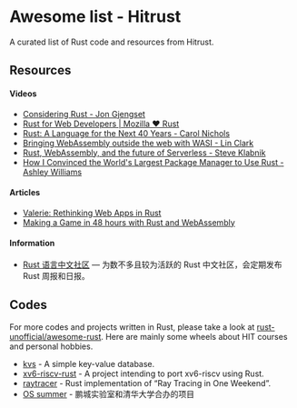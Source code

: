 # Awesome list - Hitrust

A curated list of Rust code and resources from Hitrust.

## Resources

#### Videos

- [Considering Rust - Jon Gjengset](https://youtu.be/DnT-LUQgc7s)
- [Rust for Web Developers | Mozilla ♥ Rust](https://www.youtube.com/watch?v=FfoXFnzZbBM)
- [Rust: A Language for the Next 40 Years - Carol Nichols](https://youtu.be/A3AdN7U24iU)
- [Bringing WebAssembly outside the web with WASI - Lin Clark](https://www.youtube.com/watch?v=fh9WXPu0hw8)
- [Rust, WebAssembly, and the future of Serverless - Steve Klabnik](https://youtu.be/CMB6AlE1QuI)
- [How I Convinced the World's Largest Package Manager to Use Rust - Ashley Williams](https://youtu.be/GCsxYAxw3JQ)

#### Articles

- [Valerie: Rethinking Web Apps in Rust](https://dev.to/emmanuelantony2000/valerie-rethinking-web-apps-in-rust-4cl3)
- [Making a Game in 48 hours with Rust and WebAssembly](https://ianjk.com/rust-gamejam/)

#### Information

- [Rust 语言中文社区](https://rustcc.cn/) — 为数不多且较为活跃的 Rust 中文社区，会定期发布 Rust 周报和日报。

## Codes

For more codes and projects written in Rust, please take a look at [rust-unofficial/awesome-rust](https://github.com/rust-unofficial/awesome-rust). Here are mainly some wheels about HIT courses and personal hobbies.

- [kvs](https://github.com/raptazure/kvs) - A simple key-value database.
- [xv6-riscv-rust](https://github.com/Jaic1/xv6-riscv-rust) - A project intending to port xv6-riscv using Rust.
- [raytracer](https://github.com/raptazure/raytracer) - Rust implementation of “Ray Tracing in One Weekend”.
- [OS summer](https://github.com/Lincyaw/Rust_os_summer) - 鹏城实验室和清华大学合办的项目
